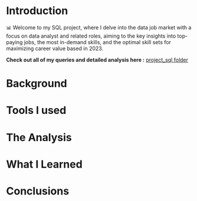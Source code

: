 # Introduction
📊 Welcome to my SQL project, where I delve into the data job market with a focus on data analyst and related roles, aiming to the key insights into top-paying jobs, the most in-demand skills, and the optimal skill sets for maximizing career value based in 2023.

**Check out all of my queries and detailed analysis here :** [project_sql folder](/project_sql)

# Background
# Tools I used
# The Analysis
# What I Learned
# Conclusions

